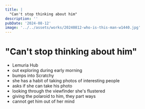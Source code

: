 ```yaml
---
title: |
  "Can't stop thinking about him"
description: ''
pubDate: '2024-08-12'
image: '../../assets/works/20240812-who-is-this-man-w1440.jpg'
---
```


# "Can't stop thinking about him"

- Lemuria Hub
- out exploring during early morning
- bumps into Scratchy
- she has a habit of taking photos of interesting people
- asks if she can take his photo
- looking through the viewfinder she's flustered
- giving the polaroid to him, they part ways
- cannot get him out of her mind
